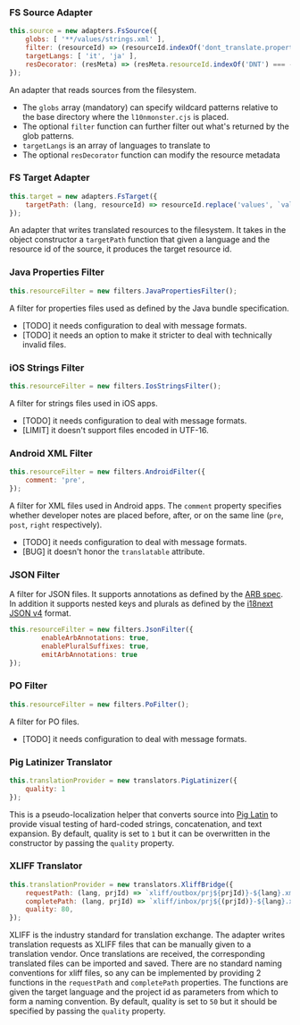 ### FS Source Adapter

```js
this.source = new adapters.FsSource({
    globs: [ '**/values/strings.xml' ],
    filter: (resourceId) => (resourceId.indexOf('dont_translate.properties') === -1),
    targetLangs: [ 'it', 'ja' ],
    resDecorator: (resMeta) => (resMeta.resourceId.indexOf('DNT') === -1 ? resMeta : { ...resMeta, targetLangs: [] }),
});
```

An adapter that reads sources from the filesystem.

* The `globs` array (mandatory) can specify wildcard patterns relative to the base directory where the `l10nmonster.cjs` is placed.
* The optional `filter` function can further filter out what's returned by the glob patterns.
* `targetLangs` is an array of languages to translate to
* The optional `resDecorator` function can modify the resource metadata

### FS Target Adapter

```js
this.target = new adapters.FsTarget({
    targetPath: (lang, resourceId) => resourceId.replace('values', `values-${lang}`),
});
```

An adapter that writes translated resources to the filesystem. It takes in the object constructor a `targetPath` function that given a language and the resource id of the source, it produces the target resource id.


###  Java Properties Filter

```js
this.resourceFilter = new filters.JavaPropertiesFilter();
```

A filter for properties files used as defined by the Java bundle specification.

* [TODO] it needs configuration to deal with message formats.
* [TODO] it needs an option to make it stricter to deal with technically invalid files.

### iOS Strings Filter

```js
this.resourceFilter = new filters.IosStringsFilter();
```

A filter for strings files used in iOS apps.

* [TODO] it needs configuration to deal with message formats.
* [LIMIT] it doesn't support files encoded in UTF-16.

### Android XML Filter

```js
this.resourceFilter = new filters.AndroidFilter({
    comment: 'pre',
});
```

A filter for XML files used in Android apps. The `comment` property specifies whether developer notes are placed before, after, or on the same line (`pre`, `post`, `right` respectively).

* [TODO] it needs configuration to deal with message formats.
* [BUG] it doesn't honor the `translatable` attribute.

### JSON Filter

A filter for JSON files. It supports annotations as defined by the [ARB spec](https://github.com/google/app-resource-bundle/wiki/ApplicationResourceBundleSpecification). In addition it supports nested keys and plurals as defined by the [i18next JSON v4](https://www.i18next.com/misc/json-format) format.

```js
this.resourceFilter = new filters.JsonFilter({
        enableArbAnnotations: true,
        enablePluralSuffixes: true,
        emitArbAnnotations: true
});
```

### PO Filter

```js
this.resourceFilter = new filters.PoFilter();
```

A filter for PO files.

* [TODO] it needs configuration to deal with message formats.

### Pig Latinizer Translator

```js
this.translationProvider = new translators.PigLatinizer({
    quality: 1
});
```

This is a pseudo-localization helper that converts source into [Pig Latin](https://en.wikipedia.org/wiki/Pig_Latin) to provide visual testing of hard-coded strings, concatenation, and text expansion. By default, quality is set to `1` but it can be overwritten in the constructor by passing the `quality` property.

### XLIFF Translator

```js
this.translationProvider = new translators.XliffBridge({
    requestPath: (lang, prjId) => `xliff/outbox/prj${prjId)}-${lang}.xml`,
    completePath: (lang, prjId) => `xliff/inbox/prj${(prjId)}-${lang}.xml`,
    quality: 80,
});
```

XLIFF is the industry standard for translation exchange. The adapter writes translation requests as XLIFF files that can be manually given to a translation vendor. Once translations are received, the corresponding translated files can be imported and saved.
There are no standard naming conventions for xliff files, so any can be implemented by providing 2 functions in the `requestPath` and `completePath` properties. The functions are given the target language and the project id as parameters from which to form a naming convention. By default, quality is set to `50` but it should be specified by passing the `quality` property.
